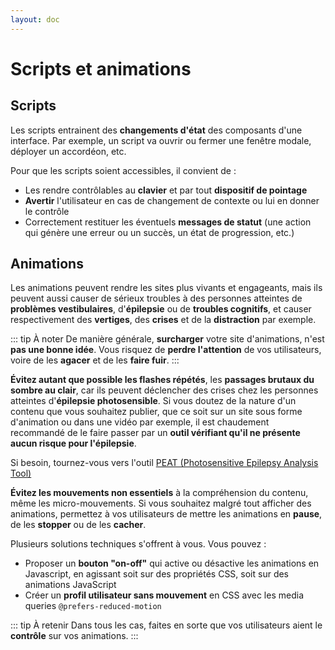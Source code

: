 ```yaml
---
layout: doc
---
```


# Scripts et animations

## Scripts

Les scripts entrainent des **changements d'état** des composants d'une interface.
Par exemple, un script va ouvrir ou fermer une fenêtre modale, déployer un accordéon, etc.

Pour que les scripts soient accessibles, il convient de :

- Les rendre contrôlables au **clavier** et par tout **dispositif de pointage**
- **Avertir** l'utilisateur en cas de changement de contexte ou lui en donner le contrôle
- Correctement restituer les éventuels **messages de statut** (une action qui génère une erreur ou un succès, un état de progression, etc.)

## Animations

Les animations peuvent rendre les sites plus vivants et engageants, 
mais ils peuvent aussi causer de sérieux troubles à des personnes atteintes de **problèmes vestibulaires**, 
d'**épilepsie** ou de **troubles cognitifs**, et causer respectivement des **vertiges**, des **crises** et de la **distraction** par exemple.

::: tip À noter
De manière générale, **surcharger** votre site d'animations, n'est **pas une bonne idée**. 
Vous risquez de **perdre l'attention** de vos utilisateurs, voire de les **agacer** et de les **faire fuir**.
:::

**Évitez autant que possible les flashes répétés**, les **passages brutaux du sombre au clair**, car ils peuvent déclencher des crises
chez les personnes atteintes d'**épilepsie photosensible**. Si vous doutez de la nature d'un contenu que vous souhaitez publier,
que ce soit sur un site sous forme d'animation ou dans une vidéo par exemple, il est chaudement recommandé de le faire passer
par un **outil vérifiant qu'il ne présente aucun risque pour l'épilepsie**.

Si besoin, tournez-vous vers l'outil [PEAT (Photosensitive Epilepsy Analysis Tool)](https://trace.umd.edu/peat/)

**Évitez les mouvements non essentiels** à la compréhension du contenu, même les micro-mouvements.
Si vous souhaitez malgré tout afficher des animations, permettez à vos utilisateurs de mettre les animations en **pause**, 
de les **stopper** ou de les **cacher**. 

Plusieurs solutions techniques s'offrent à vous. Vous pouvez :

- Proposer un **bouton "on-off"** qui active ou désactive les animations en Javascript, en agissant soit sur des propriétés CSS, soit sur des animations JavaScript
- Créer un **profil utilisateur sans mouvement** en CSS avec les media queries `@prefers-reduced-motion`

::: tip À retenir
Dans tous les cas, faites en sorte que vos utilisateurs aient le **contrôle** sur vos animations.
:::

